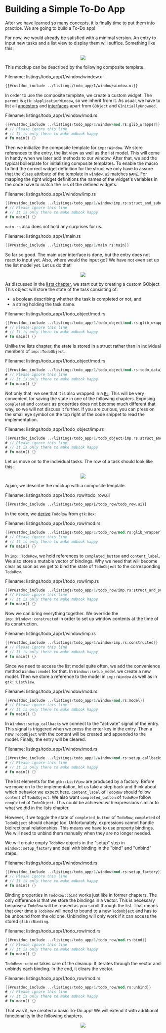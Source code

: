 # Building a Simple To-Do App

After we have learned so many concepts, it is finally time to put them into practice.
We are going to build a To-Do app!

For now, we would already be satisfied with a minimal version.
An entry to input new tasks and a list view to display them will suffice.
Something like this:

<div style="text-align:center"><img src="img/todo_app_1_mockup.png" /></div>

This mockup can be described by the following composite template.

<span class="filename">Filename: listings/todo_app/1/window/window.ui</span>

```xml
{{#rustdoc_include ../listings/todo_app/1/window/window.ui}}
```

In order to use the composite template, we create a custom widget.
The `parent` is `gtk::ApplicationWindow`, so we inherit from it.
As usual, we have to list all [ancestors](https://docs.gtk.org/gtk4/class.ApplicationWindow.html#ancestors) and [interfaces](https://docs.gtk.org/gtk4/class.ApplicationWindow.html#implements) apart from `GObject` and `GInitiallyUnowned`.

<span class="filename">Filename: listings/todo_app/1/window/mod.rs</span>

```rust
{{#rustdoc_include ../listings/todo_app/1/window/mod.rs:glib_wrapper}}
# // Please ignore this line
# // It is only there to make mdbook happy
# fn main() {}
```

Then we initialize the composite template for `imp::Window`.
We store references to the entry, the list view as well as the list model.
This will come in handy when we later add methods to our window.
After that, we add the typical boilerplate for initializing composite templates.
To enable the macro to find the correct widget definition for the struct we only
have to assure that the `class` attribute of the template in `window.ui` matches `NAME`.
For mapping the right widget definitions the names of the widget's variables in the code
have to match the `id`s of the defined widgets.

<span class="filename">Filename: listings/todo_app/1/window/imp.rs</span>

```rust
{{#rustdoc_include ../listings/todo_app/1/window/imp.rs:struct_and_subclass}}
# // Please ignore this line
# // It is only there to make mdbook happy
# fn main() {}
```

`main.rs` also does not hold any surprises for us.

<span class="filename">Filename: listings/todo_app/1/main.rs</span>

```rust
{{#rustdoc_include ../listings/todo_app/1/main.rs:main}}
```

So far so good.
The main user interface is done, but the entry does not react to input yet.
Also, where would the input go?
We have not even set up the list model yet.
Let us do that!

<div style="text-align:center"><img src="img/todo_app_1_empty.png" /></div>

As discussed in the [lists chapter](./lists.html),
we start out by creating a custom GObject.
This object will store the state of the task consisting of:
- a boolean describing whether the task is completed or not, and
- a string holding the task name.

<span class="filename">Filename: listings/todo_app/1/todo_object/mod.rs</span>

```rust
{{#rustdoc_include ../listings/todo_app/1/todo_object/mod.rs:glib_wrapper_and_new}}
# // Please ignore this line
# // It is only there to make mdbook happy
# fn main() {}
```

Unlike the lists chapter, the state is stored in a struct rather than in individual members of `imp::TodoObject`.

<span class="filename">Filename: listings/todo_app/1/todo_object/mod.rs</span>

```rust
{{#rustdoc_include ../listings/todo_app/1/todo_object/mod.rs:todo_data}}
# // Please ignore this line
# // It is only there to make mdbook happy
# fn main() {}
```

Not only that, we see that it is also wrapped in a [`Rc`](https://doc.rust-lang.org/std/rc/struct.Rc.html).
This will be very convenient for saving the state in one of the following chapters.
Exposing `completed` and `content` as properties does not become much different that way, so we will not discuss it further.
If you are curious, you can press on the small eye symbol on the top right of the code snippet to read the implementation.

<span class="filename">Filename: listings/todo_app/1/todo_object/imp.rs</span>

```rust
{{#rustdoc_include ../listings/todo_app/1/todo_object/imp.rs:struct_and_subclass}}
# // Please ignore this line
# // It is only there to make mdbook happy
# fn main() {}
```

Let us move on to the individual tasks.
The row of a task should look like this:


<div style="text-align:center"><img src="img/todo_row.png" /></div>

Again, we describe the mockup with a composite template.


<span class="filename">Filename: listings/todo_app/1/todo_row/todo_row.ui</span>

```xml
{{#rustdoc_include ../listings/todo_app/1/todo_row/todo_row.ui}}
```

In the code, we [derive](https://docs.gtk.org/gtk4/class.Box.html#hierarchy) `TodoRow` from `gtk:Box`:

<span class="filename">Filename: listings/todo_app/1/todo_row/mod.rs</span>

```rust
{{#rustdoc_include ../listings/todo_app/1/todo_row/mod.rs:glib_wrapper}}
# // Please ignore this line
# // It is only there to make mdbook happy
# fn main() {}
```

In `imp::TodoRow`, we hold references to `completed_button` and `content_label`.
We also store a mutable vector of bindings.
Why we need that will become clear as soon as we get to bind the state of `TodoObject` to the corresponding `TodoRow`.


<span class="filename">Filename: listings/todo_app/1/todo_row/imp.rs</span>

```rust
{{#rustdoc_include ../listings/todo_app/1/todo_row/imp.rs:struct_and_subclass}}
# // Please ignore this line
# // It is only there to make mdbook happy
# fn main() {}
```

Now we can bring everything together.
We override the `imp::Window::constructed` in order to set up window contents at the time of its construction.

<span class="filename">Filename: listings/todo_app/1/window/imp.rs</span>

```rust
{{#rustdoc_include ../listings/todo_app/1/window/imp.rs:constructed}}
# // Please ignore this line
# // It is only there to make mdbook happy
# fn main() {}
```

Since we need to access the list model quite often, we add the convenience method `Window::model` for that.
In `Window::setup_model` we create a new model.
Then we store a reference to the model in `imp::Window` as well as in `gtk::ListView`.

<span class="filename">Filename: listings/todo_app/1/window/mod.rs</span>

```rust
{{#rustdoc_include ../listings/todo_app/1/window/mod.rs:model}}
# // Please ignore this line
# // It is only there to make mdbook happy
# fn main() {}
```

In `Window::setup_callbacks` we connect to the "activate" signal of the entry.
This signal is triggered when we press the enter key in the entry.
Then a new `TodoObject` with the content will be created and appended to the model.
Finally, the entry will be cleared.

<span class="filename">Filename: listings/todo_app/1/window/mod.rs</span>

```rust
{{#rustdoc_include ../listings/todo_app/1/window/mod.rs:setup_callbacks}}
# // Please ignore this line
# // It is only there to make mdbook happy
# fn main() {}
```
The list elements for the `gtk::ListView` are produced by a factory.
Before we move on to the implementation, let us take a step back and think about which behavior we expect here.
`content_label` of `TodoRow` should follow `content` of `TodoObject`.
We also want `completed_button` of `TodoRow` follow `completed` of `TodoObject`.
This could be achieved with expressions similar to what we did in the lists chapter.

However, if we toggle the state of `completed_button` of `TodoRow`, `completed` of `TodoObject` should change too.
Unfortunately, expressions cannot handle bidirectional relationships.
This means we have to use property bindings.
We will need to unbind them manually when they are no longer needed.

We will create empty `TodoRow` objects in the "setup" step in `Window::setup_factory` and deal with binding in the "bind" and "unbind" steps.

<span class="filename">Filename: listings/todo_app/1/window/mod.rs</span>

```rust
{{#rustdoc_include ../listings/todo_app/1/window/mod.rs:setup_factory}}
# // Please ignore this line
# // It is only there to make mdbook happy
# fn main() {}
```

Binding properties in `TodoRow::bind` works just like in former chapters.
The only difference is that we store the bindings in a vector.
This is necessary because a `TodoRow` will be reused as you scroll through the list.
That means that over time a `TodoRow` will need to bound to a new `TodoObject` and has to be unbound from the old one.
Unbinding will only work if it can access the stored `glib::Binding`.

<span class="filename">Filename: listings/todo_app/1/todo_row/mod.rs</span>

```rust
{{#rustdoc_include ../listings/todo_app/1/todo_row/mod.rs:bind}}
# // Please ignore this line
# // It is only there to make mdbook happy
# fn main() {}
```

`TodoRow::unbind` takes care of the cleanup.
It iterates through the vector and unbinds each binding.
In the end, it clears the vector.

<span class="filename">Filename: listings/todo_app/1/todo_row/mod.rs</span>

```rust
{{#rustdoc_include ../listings/todo_app/1/todo_row/mod.rs:unbind}}
# // Please ignore this line
# // It is only there to make mdbook happy
# fn main() {}
```

That was it, we created a basic To-Do app!
We will extend it with additional functionality in the following chapters.

<div style="text-align:center"><img src="img/todo_app_1_animation.gif" /></div>
